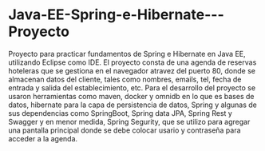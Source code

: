 # Java-EE-Spring-e-Hibernate---Proyecto
Proyecto para practicar fundamentos de Spring e Hibernate en Java EE, utilizando Eclipse como IDE. El proyecto consta de una agenda de reservas hoteleras que se gestiona en el navegador atravez del puerto 80, donde se almacenan datos del cliente, tales como nombres, emails, tel, fecha de entrada y salida del establecimiento, etc. 
Para el desarrollo del proyecto se usaron herramientas como maven, docker y omnidb en lo que es bases de datos, hibernate para la capa de persistencia de datos, Spring y algunas de sus dependencias como SpringBoot, Spring data JPA, Spring Rest y Swagger y en menor medida, Spring Segurity, que se utilizo para agregar una pantalla principal donde se debe colocar usario y contraseña para acceder a la agenda.
